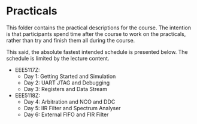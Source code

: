 # Practicals

This folder contains the practical descriptions for the course.  The intention
is that participants spend time after the course to work on the practicals,
rather than try and finish them all during the course.

This said, the absolute fastest intended schedule is presented below.  The
schedule is limited by the lecture content.

- EEE5117Z:
    - Day 1: Getting Started and Simulation
    - Day 2: UART JTAG and Debugging
    - Day 3: Registers and Data Stream
- EEE5118Z:  
    - Day 4: Arbitration and NCO and DDC
    - Day 5: IIR Filter and Spectrum Analyser
    - Day 6: External FIFO and FIR Filter

